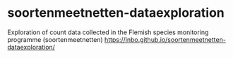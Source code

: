 # soortenmeetnetten-dataexploration
Exploration of count data collected in the Flemish species monitoring programme (soortenmeetnetten)
https://inbo.github.io/soortenmeetnetten-dataexploration/
